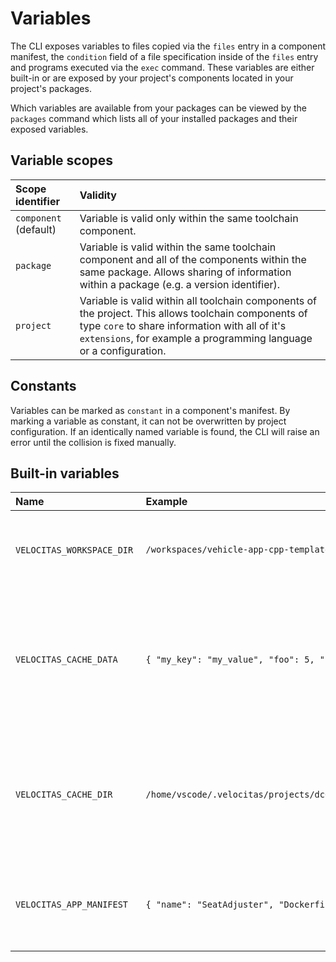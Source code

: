 # Variables

The CLI exposes variables to files copied via the `files` entry in a component manifest, the `condition` field of a file specification inside of the `files` entry and programs executed via the `exec` command. These variables are either built-in or are exposed by your project's components located in your project's packages.

Which variables are available from your packages can be viewed by the `packages` command which lists all of your installed packages and their exposed variables.

## Variable scopes

| Scope identifier | Validity |
|:-----------------|:--------|
| `component` (default) | Variable is valid only within the same toolchain component. |
| `package` | Variable is valid within the same toolchain component and all of the components within the same package. Allows sharing of information within a package (e.g. a version identifier). |
| `project` | Variable is valid within all toolchain components of the project. This allows toolchain components of type `core` to share information with all of it's `extensions`, for example a programming language or a configuration. |

## Constants

Variables can be marked as `constant` in a component's manifest. By marking a variable as constant, it can not be overwritten by project configuration. If an identically named variable is found, the CLI will raise an error until the collision is fixed manually.

## Built-in variables

| Name | Example | Description |
|:-----|:--------|:------------|
| `VELOCITAS_WORKSPACE_DIR` | `/workspaces/vehicle-app-cpp-template` | Absolute path to the workspace of the current project. |
| `VELOCITAS_CACHE_DATA` | `{ "my_key": "my_value", "foo": 5, "bar": "baz" }` |Holds the entire cache data as JSON-string. It is up to the programs to decide which keys they want to access. |
| `VELOCITAS_CACHE_DIR` |    `/home/vscode/.velocitas/projects/dc6cefc9655021ae1be77a452b9367ab` | Absolute path to the project's cache directory. Can be used to store temporary files for the project. |
| `VELOCITAS_APP_MANIFEST` | `{ "name": "SeatAdjuster", "Dockerfile": "./app/Dockerfile" }` | The contents of your VehicleApp's AppManifest as a JSON string.
